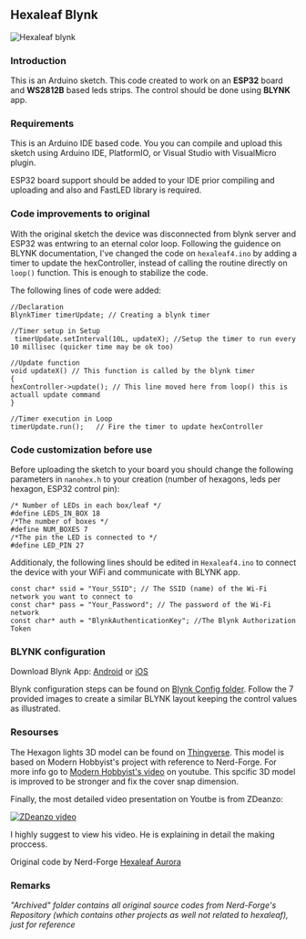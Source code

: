 ## Hexaleaf Blynk 
![Hexaleaf blynk](https://raw.githubusercontent.com/limbo666/Hexaleaf_Blynk/master/Pics/hexagon.png?raw=true)
### Introduction
This is an Arduino sketch. This code created to work on an **ESP32** board and **WS2812B** based leds strips.
The control should be done using **BLYNK** app.

### Requirements
This is an Arduino IDE based code. You you can compile and upload this sketch using Arduino IDE, PlatformIO, or Visual Studio with VisualMicro plugin.<p>
ESP32 board support should be added to your IDE prior compiling and uploading and also and FastLED library is required.
  
### Code improvements to original
With the original sketch the device was disconnected from blynk server and ESP32 was entwring to an eternal color loop.
Following the guidence on BLYNK documentation, I've changed the code on ```hexaleaf4.ino``` by adding a timer to update the hexController, instead of calling the routine directly on ```loop()``` function.
This is enough to stabilize the code. 

The following lines of code were added:
  ```
  //Declaration
BlynkTimer timerUpdate; // Creating a blynk timer

//Timer setup in Setup
   timerUpdate.setInterval(10L, updateX); //Setup the timer to run every 10 millisec (quicker time may be ok too) 
   
//Update function
void updateX() // This function is called by the blynk timer
{
 hexController->update(); // This line moved here from loop() this is actuall update command
}

//Timer execution in Loop
timerUpdate.run();   // Fire the timer to update hexController
  ```
  
### Code customization before use
Before uploading the sketch to your board you should change the following parameters in ```nanohex.h``` to your creation (number of hexagons, leds per hexagon, ESP32 control pin):
```
/* Number of LEDs in each box/leaf */
#define LEDS_IN_BOX 18
/*The number of boxes */
#define NUM_BOXES 7
/*The pin the LED is connected to */
#define LED_PIN 27
```
Additionaly, the following lines should be edited in ```Hexaleaf4.ino``` to connect the device with your WiFi and communicate with BLYNK app.
```
const char* ssid = "Your_SSID"; // The SSID (name) of the Wi-Fi network you want to connect to
const char* pass = "Your_Password"; // The password of the Wi-Fi network
const char* auth = "BlynkAuthenticationKey"; //The Blynk Authorization Token
```
### BLYNK configuration
Download Blynk App: [Android](http://j.mp/blynk_Android) or [iOS](http://j.mp/blynk_iOS) <p>
Blynk configuration steps can be found on [Blynk Config folder](https://github.com/limbo666/Hexaleaf_Blynk/tree/master/Blynk%20Config). Follow the 7 provided images to create a similar BLYNK layout keeping the control values as illustrated.
  
  
### Resourses
The Hexagon lights 3D model can be found on [Thingverse](https://www.thingiverse.com/thing:4615531). This model is based on Modern Hobbyist's project with reference to Nerd-Forge. For more info go to [Modern Hobbyist's video](https://www.youtube.com/watch?v=ERK9_q242q4) on youtube. This spcific 3D model is improved to be stronger and fix the cover snap dimension. 
  
Finally, the most detailed video presentation on Youtbe is from ZDeanzo:<p>
  [![ZDeanzo video](https://img.youtube.com/vi/nUz_oQ4jfH8/0.jpg)](https://www.youtube.com/watch?v=nUz_oQ4jfH8)
<p>
  I highly suggest to view his video. He is explaining in detail the making proccess.

Original code by Nerd-Forge [Hexaleaf Aurora](https://github.com/hansjny/Natural-Nerd/tree/master/Hexaleaf)
  

### Remarks
_"Archived" folder contains all original source codes from Nerd-Forge's Repository (which contains other projects as well not related to hexaleaf), just for reference_


